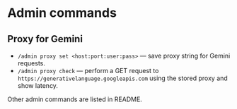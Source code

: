# Admin commands

## Proxy for Gemini

- `/admin proxy set <host:port:user:pass>` — save proxy string for Gemini requests.
- `/admin proxy check` — perform a GET request to `https://generativelanguage.googleapis.com` using the stored proxy and show latency.

Other admin commands are listed in README.

